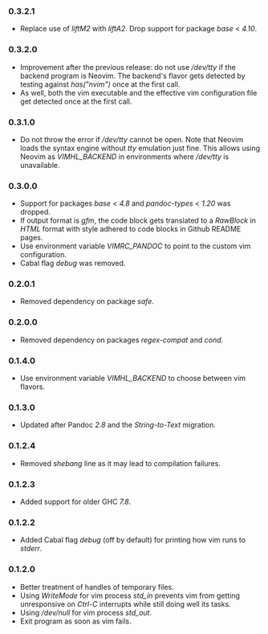### 0.3.2.1

- Replace use of *liftM2* with *liftA2*. Drop support for package *base* &lt;
  *4.10*.

### 0.3.2.0

- Improvement after the previous release: do not use */dev/tty* if the backend
  program is Neovim. The backend's flavor gets detected by testing against
  *has("nvim")* once at the first call.
- As well, both the vim executable and the effective vim configuration file get
  detected once at the first call.

### 0.3.1.0

- Do not throw the error if */dev/tty* cannot be open. Note that Neovim loads
  the syntax engine without *tty* emulation just fine. This allows using Neovim
  as *VIMHL_BACKEND* in environments where */dev/tty* is unavailable.

### 0.3.0.0

- Support for packages *base* &lt; *4.8* and *pandoc-types* &lt; *1.20* was
  dropped.
- If output format is *gfm*, the code block gets translated to a *RawBlock* in
  *HTML* format with style adhered to code blocks in Github README pages.
- Use environment variable *VIMRC_PANDOC* to point to the custom vim
  configuration.
- Cabal flag *debug* was removed.

### 0.2.0.1

- Removed dependency on package *safe*.

### 0.2.0.0

- Removed dependency on packages *regex-compat* and *cond*.

### 0.1.4.0

- Use environment variable *VIMHL_BACKEND* to choose between vim flavors.

### 0.1.3.0

- Updated after Pandoc *2.8* and the *String-to-Text* migration.

### 0.1.2.4

- Removed *shebang* line as it may lead to compilation failures.

### 0.1.2.3

- Added support for older GHC *7.8*.

### 0.1.2.2

- Added Cabal flag *debug* (off by default) for printing how vim runs to
  *stderr*.

### 0.1.2.0

- Better treatment of handles of temporary files.
- Using *WriteMode* for vim process *std_in* prevents vim from getting
  unresponsive on *Ctrl-C* interrupts while still doing well its tasks.
- Using */dev/null* for vim process *std_out*.
- Exit program as soon as vim fails.

